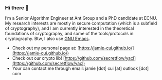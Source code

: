 ### Hi there 👋

I’m a Senior Algorithm Engineer at Ant Group and a PhD candidate at ECNU. My research interests are mostly in secure computation (which is a subfield of cryptography), and I am currently interested in the theoretical foundations of cryptography, and some of the tools/protocols in cryptography. Btw, I also use [GNU Emacs](https://www.gnu.org/software/emacs/).

- Check out my personal page at: [https://jamie-cui.github.io/](https://jamie-cui.github.io/)
- Check out our crypto lib! [https://github.com/secretflow/yacl](https://github.com/secretflow/yacl)
- Your can contact me through email: jamie [dot] cui [at] outlook [dot] com
